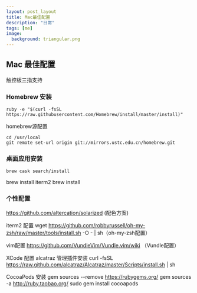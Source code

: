 ```yaml
---
layout: post_layout
title: Mac最佳配置
description: "日常"
tags: [me]
image:
  background: triangular.png
---
```

## Mac 最佳配置
触控板三指支持

### Homebrew 安装
```
ruby -e "$(curl -fsSL https://raw.githubusercontent.com/Homebrew/install/master/install)"
```
homebrew源配置
```
cd /usr/local
git remote set-url origin git://mirrors.ustc.edu.cn/homebrew.git
```
### 桌面应用安装

    brew cask search/install 


brew install iterm2
brew install 

### 个性配置
https://github.com/altercation/solarized (配色方案)

iterm2 配置
wget https://github.com/robbyrussell/oh-my-zsh/raw/master/tools/install.sh -O - | sh（oh-my-zsh配置）

vim配置
https://github.com/VundleVim/Vundle.vim/wiki （Vundle配置）

XCode 配置
alcatraz 管理插件安装
curl -fsSL https://raw.github.com/alcatraz/Alcatraz/master/Scripts/install.sh | sh

CocoaPods 安装
gem sources --remove https://rubygems.org/
gem sources -a http://ruby.taobao.org/
sudo gem install cocoapods

